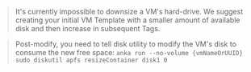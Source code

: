 > It's currently impossible to downsize a VM's hard-drive. We suggest creating your initial VM Template with a smaller amount of available disk and then increase in subsequent Tags.

> Post-modify, you need to tell disk utility to modify the VM's disk to consume the new free space: `anka run --no-volume {vmNameOrUUID} sudo diskutil apfs resizeContainer disk1 0`